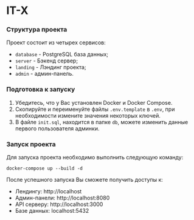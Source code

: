 # IT-X

### Структура проекта

Проект состоит из четырех сервисов:
- `database` - PostgreSQL база данных;
- `server` - Бэкенд сервер;
- `landing` - Лэндинг проекта;
- `admin` - админ-панель.

### Подготовка к запуску

1) Убедитесь, что у Вас установлен Docker и Docker Compose.
2) Скопируйте и переименуйте файлы `.env.template` в `.env`, при необходимости измените значения некоторых ключей.
3) В файле `init.sql`, находится в папке `db`, можете изменить данные первого пользователя админки.

### Запуск проекта

Для запуска проекта необходимо выполнить следующую команду: 

<code>docker-compose up --build -d</code>

После успешного запуска Вы сможете получить доступы к: 
- Лендингу: http://localhost
- Админ-панели: http://localhost:8080
- API серверу: http://localhost:3000
- Базе данных: localhost:5432